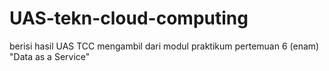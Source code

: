 # UAS-tekn-cloud-computing
berisi hasil UAS TCC
mengambil dari modul praktikum pertemuan 6 (enam) "Data as a Service"

